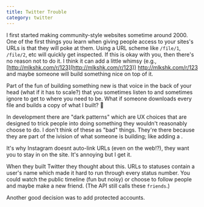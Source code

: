 ```yaml
---
title: Twitter Trouble
category: twitter
---
```


I first started making community-style websites sometime around 2000. One of the first things you learn when giving people access to your sites's URLs is that they will poke at them. Using a URL scheme like `/file/1`, `/file/2`, etc will quickly get inspected. If this is okay with you, then there's no reason not to do it. I think it can add a little whimsy (e.g., [http://mlkshk.com/r/123](http://mlkshk.com/r/123)) http://mlkshk.com/r/123 and maybe someone will build something nice on top of it.

Part of the fun of building something new is that voice in the back of your head (what if it has to scale?) that you sometimes listen to and sometimes ignore to get to where you need to be. What if someone downloads every file and builds a copy of what I built? :shrug:


In development there are "dark patterns" which are UX choices that are designed to trick people into doing something they wouldn't reasonably choose to do. I don't think of these as "bad" things. They're there because they are part of the ivision of what someone is building; like adding a .

It's why Instagram doesnt auto-link URLs (even on the web!?), they want you to stay in on the site. It's annoying but I get it.

When they built Twitter they thought about this. URLs to statuses contain a user's name which made it hard to run through every status number. You could watch the public timeline (fun but noisy) or choose to follow people and maybe make a new friend. (The API still calls these `friends`.)

Another good decision was to add protected accounts.
